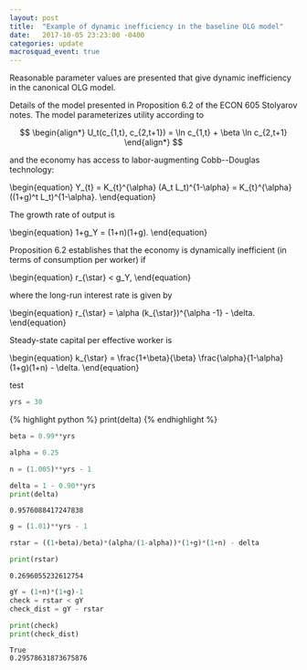 ```yaml
---
layout: post
title:  "Example of dynamic inefficiency in the baseline OLG model"
date:   2017-10-05 23:23:00 -0400
categories: update
macrosquad_event: true
---
```


Reasonable parameter values are presented that give dynamic inefficiency in the canonical OLG model.

<!--more-->

Details of the model presented in Proposition 6.2 of the ECON 605 Stolyarov notes. The model parameterizes utility according to

$$
\begin{align*}
U_t(c_{1,t}, c_{2,t+1}) = \ln c_{1,t} + \beta \ln c_{2,t+1}
\end{align*}
$$

and the economy has access to labor-augmenting Cobb--Douglas technology:

\begin{equation}
Y_{t} = K_{t}^{\alpha} (A_t L_t)^{1-\alpha} = K_{t}^{\alpha} ((1+g)^t L_t)^{1-\alpha}.
\end{equation}

The growth rate of output is

\begin{equation}
1+g_Y = (1+n)(1+g).
\end{equation}

Proposition 6.2 establishes that the economy is dynamically inefficient (in terms of consumption per worker) if

\begin{equation}
r_{\star} < g_Y,
\end{equation}

where the long-run interest rate is given by

\begin{equation}
r_{\star} = \alpha (k_{\star})^{\alpha -1} - \delta.
\end{equation}

Steady-state capital per effective worker is

\begin{equation}
k_{\star} = \frac{1+\beta}{\beta} \frac{\alpha}{1-\alpha} (1+g)(1+n) - \delta.
\end{equation}

test

```python
yrs = 30
```

{% highlight python %}
print(delta)
{% endhighlight %}


```python
beta = 0.99**yrs
```


```python
alpha = 0.25
```


```python
n = (1.005)**yrs - 1
```


```python
delta = 1 - 0.90**yrs
print(delta)
```

    0.9576088417247838



```python
g = (1.01)**yrs - 1
```


```python
rstar = ((1+beta)/beta)*(alpha/(1-alpha))*(1+g)*(1+n) - delta
```


```python
print(rstar)
```

    0.2696055232612754



```python
gY = (1+n)*(1+g)-1
check = rstar < gY
check_dist = gY - rstar
```


```python
print(check)
print(check_dist)
```

    True
    0.29578631873675876



```python

```
